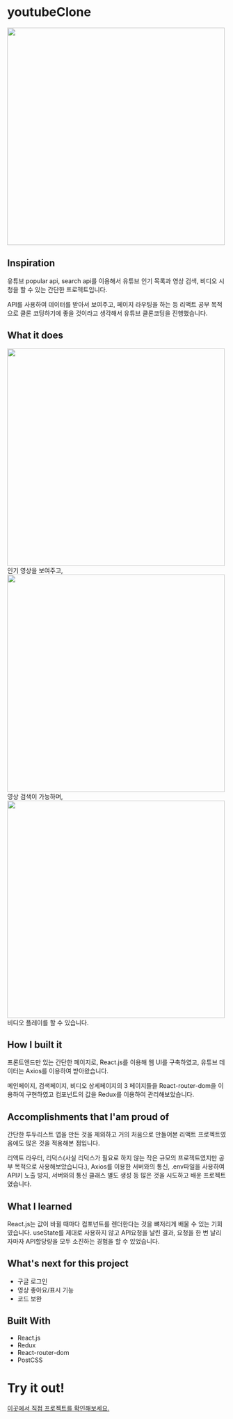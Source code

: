 # youtubeClone

<img width="500" src="https://user-images.githubusercontent.com/47317129/103014833-c4844580-4582-11eb-8f66-49153d802d82.PNG" style="display: block" >

## Inspiration

유튜브 popular api, search api를 이용해서
유튜브 인기 목록과 영상 검색, 비디오 시청을 할 수 있는 간단한 프로젝트입니다.

API를 사용하여 데이터를 받아서 보여주고, 페이지 라우팅을 하는 등 리액트 공부 목적으로 클론 코딩하기에 좋을 것이라고 생각해서 유튜브 클론코딩을 진행했습니다.

## What it does

<img width="500" src="https://user-images.githubusercontent.com/47317129/103014672-7f601380-4582-11eb-85bb-37df23ab2d4f.PNG" style="display: block" >
인기 영상을 보여주고, 
<img width="500" src="https://user-images.githubusercontent.com/47317129/103014911-e7165e80-4582-11eb-831b-1cf60d62e158.PNG" style="display: block" >
영상 검색이 가능하며, 
<img width="500" src="https://user-images.githubusercontent.com/47317129/103014833-c4844580-4582-11eb-8f66-49153d802d82.PNG" style="display: block" >
비디오 플레이를 할 수 있습니다.

## How I built it

프론트엔드만 있는 간단한 페이지로, React.js를 이용해 웹 UI를 구축하였고,
유튜브 데이터는 Axios를 이용하여 받아왔습니다.

메인페이지, 검색페이지, 비디오 상세페이지의 3 페이지들을 React-router-dom을 이용하여 구현하였고
컴포넌트의 값을 Redux를 이용하여 관리해보았습니다.

## Accomplishments that I'am proud of

간단한 투두리스트 앱을 만든 것을 제외하고 거의 처음으로 만들어본 리액트 프로젝트였음에도 많은 것을 적용해본 점입니다.

리액트 라우터, 리덕스(사실 리덕스가 필요로 하지 않는 작은 규모의 프로젝트였지만 공부 목적으로 사용해보았습니다.), Axios를 이용한 서버와의 통신, .env파일을 사용하여 API키 노출 방지, 서버와의 통신 클래스 별도 생성 등 많은 것을 시도하고 배운 프로젝트였습니다.

## What I learned

React.js는 값이 바뀔 때마다 컴포넌트를 렌더한다는 것을 뼈저리게 배울 수 있는 기회였습니다. useState를 제대로 사용하지 않고 API요청을 날린 결과, 요청을 한 번 날리자마자 API할당량을 모두 소진하는 경험을 할 수 있었습니다.

## What's next for this project

- 구글 로그인
- 영상 좋아요/표시 기능
- 코드 보완

## Built With

- React.js
- Redux
- React-router-dom
- PostCSS

# Try it out!

<a href="http://49.247.208.236/youtube/index.html" target="_blank">이곳에서 직접 프로젝트를 확인해보세요.</a>
